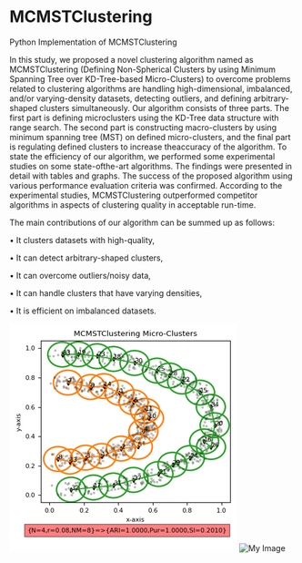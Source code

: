 # MCMSTClustering
Python Implementation of MCMSTClustering

In this study, we proposed a novel clustering algorithm named as MCMSTClustering (Defining Non-Spherical Clusters by using Minimum Spanning Tree over KD-Tree-based Micro-Clusters) to overcome problems related to clustering algorithms are handling high-dimensional, imbalanced, and/or varying-density datasets, detecting outliers, and defining arbitrary-shaped clusters simultaneously. Our algorithm consists of three parts. The first part is defining microclusters using the KD-Tree data structure with range search. The second part is constructing macro-clusters by using minimum spanning tree (MST) on defined micro-clusters, and the final part is regulating defined clusters to increase theaccuracy of the algorithm. To state the efficiency of our algorithm, we performed some experimental studies on some state-ofthe-art algorithms. The findings were presented in detail with tables and graphs. The success of the proposed algorithm using various performance evaluation criteria was confirmed. According to the experimental studies, MCMSTClustering outperformed competitor algorithms in aspects of clustering quality in acceptable run-time.

The main contributions of our algorithm can be summed up as follows:

• It clusters datasets with high-quality,

• It can detect arbitrary-shaped clusters,

• It can overcome outliers/noisy data,

• It can handle clusters that have varying densities,

• It is efficient on imbalanced datasets.


![My Image](img/1_HalfKernel_.png) ![My Image](img/1_HalfKernel_ARI.png)
